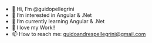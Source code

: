 - 👋 Hi, I’m @guidopellegrini
- 👀 I’m interested in Angular & .Net 
- 🌱 I’m currently learning Angular & .Net
- 💞️ I love my Work!!
- 📫 How to reach me: guidoandrespellegrini@gmail.com
